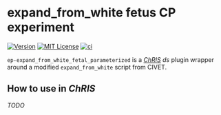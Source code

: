 # expand_from_white fetus CP experiment

[![Version](https://img.shields.io/docker/v/fnndsc/ep-expand_from_white_fetal_parameterized?sort=semver)](https://hub.docker.com/r/fnndsc/ep-expand_from_white_fetal_parameterized)
[![MIT License](https://img.shields.io/github/license/fnndsc/ep-expand_from_white_fetal_parameterized)](https://github.com/FNNDSC/ep-expand_from_white_fetal_parameterized/blob/main/LICENSE)
[![ci](https://github.com/FNNDSC/ep-expand_from_white_fetal_parameterized/actions/workflows/ci.yml/badge.svg)](https://github.com/FNNDSC/ep-expand_from_white_fetal_parameterized/actions/workflows/ci.yml)

`ep-expand_from_white_fetal_parameterized` is a [_ChRIS_](https://chrisproject.org/)
_ds_ plugin wrapper around a modified `expand_from_white` script from CIVET.

## How to use in _ChRIS_

_TODO_
